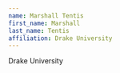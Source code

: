 ```yaml
---
name: Marshall Tentis
first_name: Marshall
last_name: Tentis
affiliation: Drake University
---
```


Drake University
